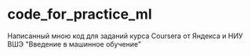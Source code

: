 # code_for_practice_ml
Написанный мною код для заданий курса Coursera от Яндекса и НИУ ВШЭ "Введение в машинное обучение"
